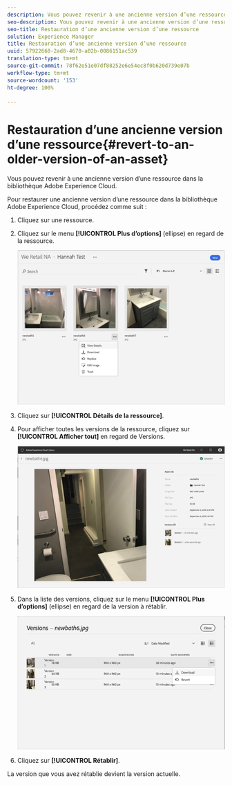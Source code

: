 ```yaml
---
description: Vous pouvez revenir à une ancienne version d’une ressource dans la bibliothèque Adobe Experience Cloud.
seo-description: Vous pouvez revenir à une ancienne version d’une ressource dans la bibliothèque Adobe Experience Cloud.
seo-title: Restauration d’une ancienne version d’une ressource
solution: Experience Manager
title: Restauration d’une ancienne version d’une ressource
uuid: 57922668-2ad8-4670-a02b-0086151ac539
translation-type: tm+mt
source-git-commit: 78f62e51e07df88252e6e54ec8f0b620d739e07b
workflow-type: tm+mt
source-wordcount: '153'
ht-degree: 100%

---
```



# Restauration d’une ancienne version d’une ressource{#revert-to-an-older-version-of-an-asset}

Vous pouvez revenir à une ancienne version d’une ressource dans la bibliothèque Adobe Experience Cloud.

Pour restaurer une ancienne version d’une ressource dans la bibliothèque Adobe Experience Cloud, procédez comme suit :

1. Cliquez sur une ressource.
1. Cliquez sur le menu **[!UICONTROL Plus d’options]** (ellipse) en regard de la ressource.

   ![](assets/library_asset_options.png)

1. Cliquez sur **[!UICONTROL Détails de la ressource]**.
1. Pour afficher toutes les versions de la ressource, cliquez sur **[!UICONTROL Afficher tout]** en regard de Versions.

   ![](assets/library_details_versions.png)

1. Dans la liste des versions, cliquez sur le menu **[!UICONTROL Plus d’options]** (ellipse) en regard de la version à rétablir.

   ![](assets/library_versions_download_revert.png)

1. Cliquez sur **[!UICONTROL Rétablir]**.

La version que vous avez rétablie devient la version actuelle.
